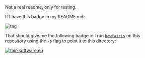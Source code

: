 Not a real readme, only for testing.

If I have this badge in my README.md:

![tag](https://img.shields.io/cran/l/GGIR)

That should give me the following badge in I run [``howfairis``](https://pypi.org/project/howfairis/) on this repository using the ``-p`` flag to point it to this directory:

[![fair-software.eu](https://img.shields.io/badge/fair--software.eu-%E2%97%8F%20%20%E2%97%8F%20%20%E2%97%8F%20%20%E2%97%8B%20%20%E2%97%8B-orange)](https://fair-software.eu)
